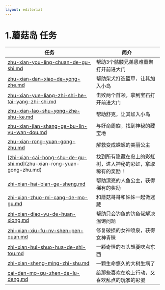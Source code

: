 ```yaml
---
layout: editorial
---
```


# 1.蘑菇岛 任务

| 任务                                                                                                                   | 简介                             |
| -------------------------------------------------------------------------------------------------------------------- | ------------------------------ |
| [zhu-xian-you-ling-chuan-de-gu-shi.md](zhu-xian-you-ling-chuan-de-gu-shi.md "mention")                               | 帮助3个骷髅兄弟患难重聚打开前进大门             |
| [zhu-xian-dan-xiao-de-yong-zhe.md](zhu-xian-dan-xiao-de-yong-zhe.md "mention")                                       | 帮助柴犬打造盔甲，让其加入小岛                |
| [zhu-xian-yue-liang-zhi-shi-he-tai-yang-zhi-shi.md](zhu-xian-yue-liang-zhi-shi-he-tai-yang-zhi-shi.md "mention")     | 击败两个首领，拿到宝石打开前进大门              |
| [zhu-xian-lao-shu-yong-zhe-shu-ke.md](zhu-xian-lao-shu-yong-zhe-shu-ke.md "mention")                                 | 帮助舒克，让其加入小岛                    |
| [zhu-xian-jian-shang-ge-bu-lin-yu-wan-dou.md](zhu-xian-jian-shang-ge-bu-lin-yu-wan-dou.md "mention")                 | 与奸商周旋，找到神秘的藏宝地                 |
| [zhu-xian-rong-yuan-gong-zhu.md](zhu-xian-rong-yuan-gong-zhu.md "mention")                                           | 解救变成蝾螈的美丽公主                    |
| [[zhi-xian-cai-hong-shu-de-gu-shi.md](zhi-xian-cai-hong-shu-de-gu-shi.md "mention")](zhu-xian-rong-yuan-gong-zhu.md) | 找到所有隐藏在岛上的彩虹树，进入神秘的彩虹，拿取稀有的奖励！ |
| [zhi-xian-hai-bian-ge-sheng.md](zhi-xian-hai-bian-ge-sheng.md "mention")                                             | 帮助漂亮的人鱼公主，获得稀有的奖励              |
| [zhi-xian-zhuo-mi-cang-de-mo-gu.md](zhi-xian-zhuo-mi-cang-de-mo-gu.md "mention")                                     | 和蘑菇哥哥和妹妹一起做迷藏                  |
| [zhi-xian-diao-yu-de-huan-xiong.md](zhi-xian-diao-yu-de-huan-xiong.md "mention")                                     | 帮助只会钓鱼的钓鱼佬解决温饱问题               |
| [zhi-xian-xiu-fu-nv-shen-pen-quan.md](zhi-xian-xiu-fu-nv-shen-pen-quan.md "mention")                                 | 修复破损的女神喷泉，获得女神青睐               |
| [zhi-xian-hui-shuo-hua-de-shi-tou.md](zhi-xian-hui-shuo-hua-de-shi-tou.md "mention")                                 | 一颗奇怪的石头想要吃点东西                  |
| [zhi-xian-sheng-ming-zhi-shu.md](zhi-xian-sheng-ming-zhi-shu.md "mention")                                           | 一颗生命悠久的大树生病了                   |
| [cai-dan-mo-gu-zhen-de-lu-deng.md](cai-dan-mo-gu-zhen-de-lu-deng.md "mention")                                       | 给那些喜欢在晚上行动，又喜欢乱点的玩家的彩蛋         |
